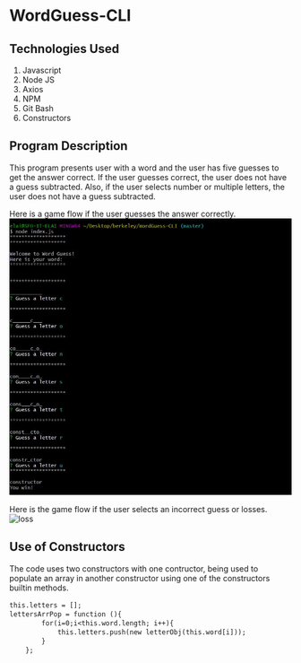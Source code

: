 # WordGuess-CLI

## Technologies Used

1. Javascript
2. Node JS
3. Axios
4. NPM
5. Git Bash
6. Constructors

## Program Description

This program presents user with a word and the user has five guesses to get the answer correct.  If the user guesses correct, the user does not have a guess subtracted.  Also, if the user selects number or multiple letters, the user does not have a guess subtracted.  

Here is a game flow if the user guesses the answer correctly.
![correct](https://github.com/easternlai/WordGuess-CLI/blob/master/game.JPG?raw=true)


Here is the game flow if the user selects an incorrect guess or losses.
![loss](hhttps://github.com/easternlai/WordGuess-CLI/blob/master/lost.JPG?raw=true)


## Use of Constructors
The code uses two constructors with one contructor, being used to populate an array in another constructor using one of the constructors builtin methods.  


```
this.letters = [];
lettersArrPop = function (){
        for(i=0;i<this.word.length; i++){
            this.letters.push(new letterObj(this.word[i]));
        }
    };
```


